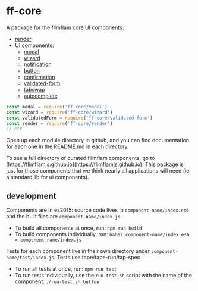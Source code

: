 # ff-core

A package for the flimflam core UI components:

* [render](https://github.com/jayrbolton/flimflam-render)
* UI components:
  * [modal](/modal)
  * [wizard](/wizard)
  * [notification](/notification)
  * [button](/button)
  * [confirmation](/confirmation)
  * [validated-form](/validated-form)
  * [tabswap](/tabswap)
  * [autocomplete](/autocomplete)


```js
const modal = require('ff-core/modal')
const wizard = require('ff-core/wizard')
const validatedForm = require('ff-core/validated-form')
const render = require('ff-core/render')
// etc
```

Open up each module directory in github, and you can find documentation for each one in the README.md in each directory.

To see a full directory of curated flimflam components, go to [https://flimflamjs.github.io](https://flimflamjs.github.io). This package is just for those components that we think nearly all applications will need (ie. a standard lib for ui components).

## development

Components are in es2015: source code lives in `component-name/index.es6` and the built files are `component-name/index.js`.

* To build all components at once, run: `npm run build`
* To build components individually, run: `babel component-name/index.es6 > component-name/index.js`

Tests for each component live in their own directory under `component-name/test/index.js`. Tests use tape/tape-run/tap-spec

* To run all tests at once, run: `npm run test`
* To run tests individually, use the `run-test.sh` script with the name of the component: `./run-test.sh button`

